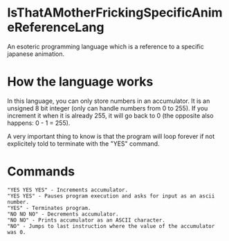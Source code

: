 # IsThatAMotherFrickingSpecificAnimeReferenceLang
An esoteric programming language which is a reference to a specific japanese animation.


# How the language works
  In this language, you can only store numbers in an accumulator. It is an unsigned 
8 bit integer (only can handle numbers from 0 to 255). If you increment it when it
is already 255, it will go back to 0 (the opposite also happens: 0 - 1 = 255).

  A very important thing to know is that the program will loop forever if not explicitely
told to terminate with the "YES" command.

# Commands
    "YES YES YES" - Increments accumulator.
    "YES YES" - Pauses program execution and asks for input as an ascii number.
    "YES" - Terminates program.
    "NO NO NO" - Decrements accumulator.
    "NO NO" - Prints accumulator as an ASCII character.
    "NO" - Jumps to last instruction where the value of the accumulator was 0.
